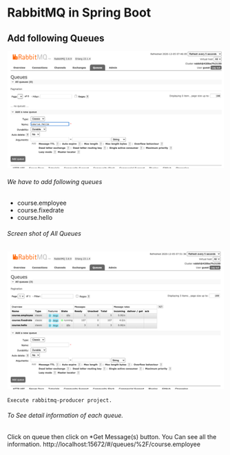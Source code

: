 # RabbitMQ in Spring Boot

## Add following Queues

<img src="images/course_hello.png">

######  We have to add following queues
* course.employee
* course.fixedrate
* course.hello

###### Screen shot of All Queues
<img src="images/Screen.png">

```
Execute rabbitmq-producer project.

```
###### To See detail information of each queue.
   Click on queue then click on *Get Message(s) button. You Can see all the information.
http://localhost:15672/#/queues/%2F/course.employee

